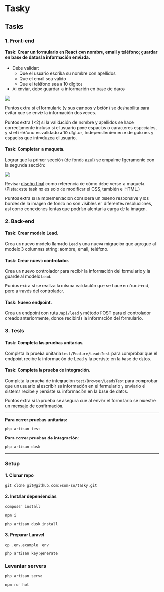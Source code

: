 Tasky
===

## Tasks

### 1. Front-end

#### Task: Crear un formulario en React con nombre, email y teléfono; guardar en base de datos la información enviada.

- Debe validar:
  - Que el usuario escriba su nombre con apellidos
  - Que el email sea válido
  - Que el teléfono sea a 10 dígitos
- Al enviar, debe guardar la información en base de datos

![](tasky/form.gif)

Puntos extra si el formulario (y sus campos y botón) se deshabilita para evitar que se envíe la información dos veces.

Puntos extra (×2) si la validación de nombre y apellidos se hace correctamente incluso si el usuario pone espacios o caracteres especiales, y si el teléfono es validado a 10 dígitos, independientemente de guiones y espacios que introduzca el usuario.

#### Task: Completar la maqueta.

Lograr que la primer sección (de fondo azul) se empalme ligeramente con la segunda sección:

![](tasky/layout.png)

Revisar [diseño final](tasky/landing.png) como referencia de cómo debe verse la maqueta. (Pista: este task no es solo de modificar el CSS, también el HTML.)

Puntos extra si la implementación considera un diseño responsive y los bordes de la imagen de fondo no son visibles en diferentes resoluciones, así como conexiones lentas que podrían alentar la carga de la imagen.

### 2. Back-end

#### Task: Crear modelo Lead.

Crea un nuevo modelo llamado `Lead` y una nueva migración que agregue al modelo 3 columnas string: nombre, email, teléfono.

#### Task: Crear nuevo controlador.

Crea un nuevo controlador para recibir la información del formulario y la guarde al modelo `Lead`.

Puntos extra si se realiza la misma validación que se hace en front-end, pero a través del controlador.

#### Task: Nuevo endpoint.

Crea un endpoint con ruta `/api/lead` y método POST para el controlador creado anteriormente, donde recibirás la información del formulario.

### 3. Tests

#### Task: Completa las pruebas unitarias.

Completa la prueba unitaria `test/Feature/LeadsTest` para comprobar que el endpoint recibe la información de Lead y la persiste en la base de datos.

#### Task: Completa la prueba de integración.

Completa la prueba de integración `test/Browser/LeadsTest` para comprobar que un usuario al escribir su información en el formulario y enviarlo el sistema recibe y persiste su información en la base de datos.

Puntos extra si la prueba se asegura que al enviar el formulario se muestre un mensaje de confirmación.

---

**Para correr pruebas unitarias:**

```
php artisan test
```

**Para correr pruebas de integración:**

```
php artisan dusk
```

---

### Setup

#### 1. Clonar repo

```
git clone git@github.com:osom-so/tasky.git
```

#### 2. Instalar dependencias

```
composer install
```
```
npm i
```
```
php artisan dusk:install
```

#### 3. Preparar Laravel

```
cp .env.example .env
```
```
php artisan key:generate
```

### Levantar servers

```
php artisan serve
```
```
npm run hot
```

